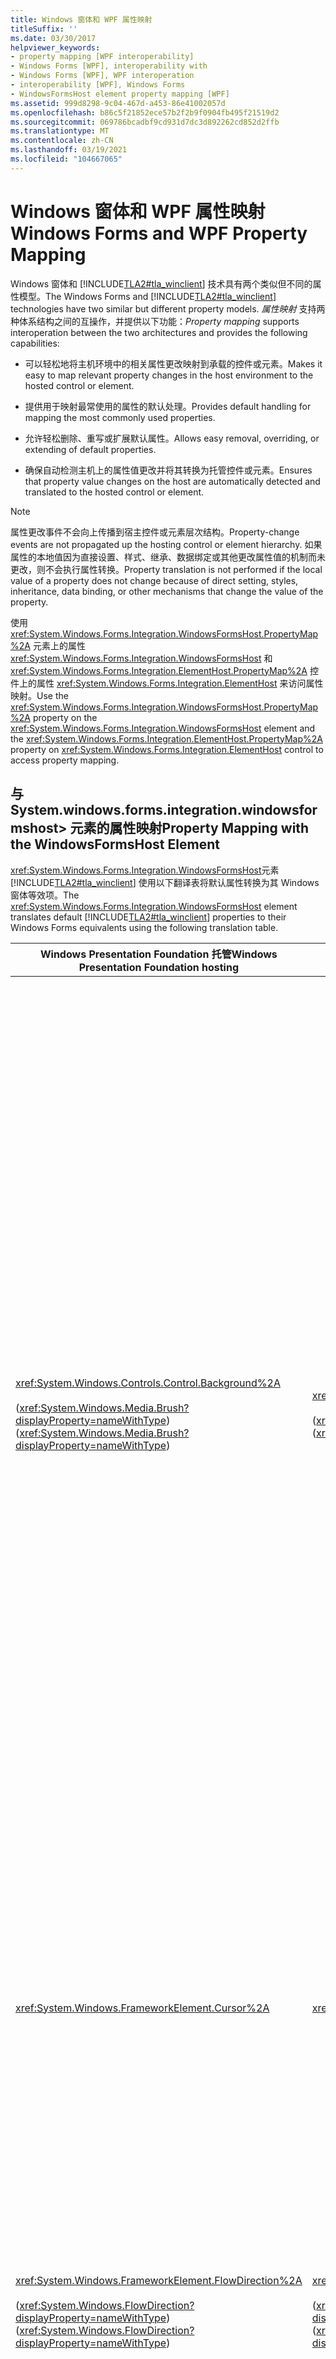 ```yaml
---
title: Windows 窗体和 WPF 属性映射
titleSuffix: ''
ms.date: 03/30/2017
helpviewer_keywords:
- property mapping [WPF interoperability]
- Windows Forms [WPF], interoperability with
- Windows Forms [WPF], WPF interoperation
- interoperability [WPF], Windows Forms
- WindowsFormsHost element property mapping [WPF]
ms.assetid: 999d8298-9c04-467d-a453-86e41002057d
ms.openlocfilehash: b86c5f21852ece57b2f2b9f0904fb495f21519d2
ms.sourcegitcommit: 069786bcadbf9cd931d7dc3d892262cd852d2ffb
ms.translationtype: MT
ms.contentlocale: zh-CN
ms.lasthandoff: 03/19/2021
ms.locfileid: "104667065"
---
```

# <a name="windows-forms-and-wpf-property-mapping"></a><span data-ttu-id="407ab-102">Windows 窗体和 WPF 属性映射</span><span class="sxs-lookup"><span data-stu-id="407ab-102">Windows Forms and WPF Property Mapping</span></span>
<span data-ttu-id="407ab-103">Windows 窗体和 [!INCLUDE[TLA2#tla_winclient](../../../includes/tla2sharptla-winclient-md.md)] 技术具有两个类似但不同的属性模型。</span><span class="sxs-lookup"><span data-stu-id="407ab-103">The Windows Forms and [!INCLUDE[TLA2#tla_winclient](../../../includes/tla2sharptla-winclient-md.md)] technologies have two similar but different property models.</span></span> <span data-ttu-id="407ab-104">*属性映射* 支持两种体系结构之间的互操作，并提供以下功能：</span><span class="sxs-lookup"><span data-stu-id="407ab-104">*Property mapping* supports interoperation between the two architectures and provides the following capabilities:</span></span>  
  
- <span data-ttu-id="407ab-105">可以轻松地将主机环境中的相关属性更改映射到承载的控件或元素。</span><span class="sxs-lookup"><span data-stu-id="407ab-105">Makes it easy to map relevant property changes in the host environment to the hosted control or element.</span></span>  
  
- <span data-ttu-id="407ab-106">提供用于映射最常使用的属性的默认处理。</span><span class="sxs-lookup"><span data-stu-id="407ab-106">Provides default handling for mapping the most commonly used properties.</span></span>  
  
- <span data-ttu-id="407ab-107">允许轻松删除、重写或扩展默认属性。</span><span class="sxs-lookup"><span data-stu-id="407ab-107">Allows easy removal, overriding, or extending of default properties.</span></span>  
  
- <span data-ttu-id="407ab-108">确保自动检测主机上的属性值更改并将其转换为托管控件或元素。</span><span class="sxs-lookup"><span data-stu-id="407ab-108">Ensures that property value changes on the host are automatically detected and translated to the hosted control or element.</span></span>  
  
> [!NOTE]
> <span data-ttu-id="407ab-109">属性更改事件不会向上传播到宿主控件或元素层次结构。</span><span class="sxs-lookup"><span data-stu-id="407ab-109">Property-change events are not propagated up the hosting control or element hierarchy.</span></span> <span data-ttu-id="407ab-110">如果属性的本地值因为直接设置、样式、继承、数据绑定或其他更改属性值的机制而未更改，则不会执行属性转换。</span><span class="sxs-lookup"><span data-stu-id="407ab-110">Property translation is not performed if the local value of a property does not change because of direct setting, styles, inheritance, data binding, or other mechanisms that change the value of the property.</span></span>  
  
 <span data-ttu-id="407ab-111">使用 <xref:System.Windows.Forms.Integration.WindowsFormsHost.PropertyMap%2A> 元素上的属性 <xref:System.Windows.Forms.Integration.WindowsFormsHost> 和 <xref:System.Windows.Forms.Integration.ElementHost.PropertyMap%2A> 控件上的属性 <xref:System.Windows.Forms.Integration.ElementHost> 来访问属性映射。</span><span class="sxs-lookup"><span data-stu-id="407ab-111">Use the <xref:System.Windows.Forms.Integration.WindowsFormsHost.PropertyMap%2A> property on the <xref:System.Windows.Forms.Integration.WindowsFormsHost> element and the <xref:System.Windows.Forms.Integration.ElementHost.PropertyMap%2A> property on <xref:System.Windows.Forms.Integration.ElementHost> control to access property mapping.</span></span>  
  
## <a name="property-mapping-with-the-windowsformshost-element"></a><span data-ttu-id="407ab-112">与 System.windows.forms.integration.windowsformshost> 元素的属性映射</span><span class="sxs-lookup"><span data-stu-id="407ab-112">Property Mapping with the WindowsFormsHost Element</span></span>  
 <span data-ttu-id="407ab-113"><xref:System.Windows.Forms.Integration.WindowsFormsHost>元素 [!INCLUDE[TLA2#tla_winclient](../../../includes/tla2sharptla-winclient-md.md)] 使用以下翻译表将默认属性转换为其 Windows 窗体等效项。</span><span class="sxs-lookup"><span data-stu-id="407ab-113">The <xref:System.Windows.Forms.Integration.WindowsFormsHost> element translates default [!INCLUDE[TLA2#tla_winclient](../../../includes/tla2sharptla-winclient-md.md)] properties to their Windows Forms equivalents using the following translation table.</span></span>  
  
|<span data-ttu-id="407ab-114">Windows Presentation Foundation 托管</span><span class="sxs-lookup"><span data-stu-id="407ab-114">Windows Presentation Foundation hosting</span></span>|<span data-ttu-id="407ab-115">Windows 窗体</span><span class="sxs-lookup"><span data-stu-id="407ab-115">Windows Forms</span></span>|<span data-ttu-id="407ab-116">互操作行为</span><span class="sxs-lookup"><span data-stu-id="407ab-116">Interoperation behavior</span></span>|  
|---------------------------------------------|-------------------|-----------------------------|  
|<xref:System.Windows.Controls.Control.Background%2A><br /><br /> <span data-ttu-id="407ab-117">(<xref:System.Windows.Media.Brush?displayProperty=nameWithType>)</span><span class="sxs-lookup"><span data-stu-id="407ab-117">(<xref:System.Windows.Media.Brush?displayProperty=nameWithType>)</span></span>|<xref:System.Windows.Forms.Control.BackColor%2A><br /><br /> <span data-ttu-id="407ab-118">(<xref:System.Drawing.Color?displayProperty=nameWithType>)</span><span class="sxs-lookup"><span data-stu-id="407ab-118">(<xref:System.Drawing.Color?displayProperty=nameWithType>)</span></span>|<span data-ttu-id="407ab-119"><xref:System.Windows.Forms.Integration.WindowsFormsHost>元素设置寄宿的 <xref:System.Windows.Forms.Control.BackColor%2A> 控件的属性和 <xref:System.Windows.Forms.Control.BackgroundImage%2A> 承载的控件的属性。</span><span class="sxs-lookup"><span data-stu-id="407ab-119">The <xref:System.Windows.Forms.Integration.WindowsFormsHost> element sets the <xref:System.Windows.Forms.Control.BackColor%2A> property of the hosted control and the <xref:System.Windows.Forms.Control.BackgroundImage%2A> property of the hosted control.</span></span> <span data-ttu-id="407ab-120">使用以下规则执行映射：</span><span class="sxs-lookup"><span data-stu-id="407ab-120">Mapping is performed by using the following rules:</span></span><br /><br /> <span data-ttu-id="407ab-121">-如果 <xref:System.Windows.Controls.Control.Background%2A> 为纯色，则将转换该颜色，并使用它来设置 <xref:System.Windows.Forms.Control.BackColor%2A> 所承载控件的属性。</span><span class="sxs-lookup"><span data-stu-id="407ab-121">-   If <xref:System.Windows.Controls.Control.Background%2A> is a solid color, it is converted and used to set the <xref:System.Windows.Forms.Control.BackColor%2A> property of the hosted control.</span></span> <span data-ttu-id="407ab-122"><xref:System.Windows.Forms.Control.BackColor%2A>未在承载的控件上设置属性，因为承载的控件可以继承属性的值 <xref:System.Windows.Forms.Control.BackColor%2A> 。</span><span class="sxs-lookup"><span data-stu-id="407ab-122">The <xref:System.Windows.Forms.Control.BackColor%2A> property is not set on the hosted control, because the hosted control can inherit the value of the <xref:System.Windows.Forms.Control.BackColor%2A> property.</span></span> <span data-ttu-id="407ab-123">**注意：**  承载的控件不支持透明度。</span><span class="sxs-lookup"><span data-stu-id="407ab-123">**Note:**  The hosted control does not support transparency.</span></span> <span data-ttu-id="407ab-124">分配给的任何颜色 <xref:System.Windows.Forms.Control.BackColor%2A> 都必须是完全不透明的，alpha 值为0xff。</span><span class="sxs-lookup"><span data-stu-id="407ab-124">Any color assigned to <xref:System.Windows.Forms.Control.BackColor%2A> must be fully opaque, with an alpha value of 0xFF.</span></span> <br /><br /> <span data-ttu-id="407ab-125">-如果不 <xref:System.Windows.Controls.Control.Background%2A> 是纯色，则 <xref:System.Windows.Forms.Integration.WindowsFormsHost> 控件从属性创建位图 <xref:System.Windows.Controls.Control.Background%2A> 。</span><span class="sxs-lookup"><span data-stu-id="407ab-125">-   If <xref:System.Windows.Controls.Control.Background%2A> is not a solid color, the <xref:System.Windows.Forms.Integration.WindowsFormsHost> control creates a bitmap from the <xref:System.Windows.Controls.Control.Background%2A> property.</span></span> <span data-ttu-id="407ab-126"><xref:System.Windows.Forms.Integration.WindowsFormsHost>控件将此位图分配给 <xref:System.Windows.Forms.Control.BackgroundImage%2A> 寄宿控件的属性。</span><span class="sxs-lookup"><span data-stu-id="407ab-126">The <xref:System.Windows.Forms.Integration.WindowsFormsHost> control assigns this bitmap to the <xref:System.Windows.Forms.Control.BackgroundImage%2A> property of the hosted control.</span></span> <span data-ttu-id="407ab-127">这会提供类似于透明度的效果。</span><span class="sxs-lookup"><span data-stu-id="407ab-127">This provides an effect which is similar to transparency.</span></span> <span data-ttu-id="407ab-128">**注意：**  您可以重写此行为，也可以删除 <xref:System.Windows.Controls.Control.Background%2A> 属性映射。</span><span class="sxs-lookup"><span data-stu-id="407ab-128">**Note:**  You can override this behavior or you can remove the <xref:System.Windows.Controls.Control.Background%2A> property mapping.</span></span>|  
|<xref:System.Windows.FrameworkElement.Cursor%2A>|<xref:System.Windows.Forms.Control.Cursor%2A>|<span data-ttu-id="407ab-129">如果尚未重新分配默认映射， <xref:System.Windows.Forms.Integration.WindowsFormsHost> 控制将遍历其上级层次结构，直到找到其 <xref:System.Windows.FrameworkElement.Cursor%2A> 属性集的祖先。</span><span class="sxs-lookup"><span data-stu-id="407ab-129">If the default mapping has not been reassigned, <xref:System.Windows.Forms.Integration.WindowsFormsHost> control traverses its ancestor hierarchy until it finds an ancestor with its <xref:System.Windows.FrameworkElement.Cursor%2A> property set.</span></span> <span data-ttu-id="407ab-130">此值将转换为最接近的相应 Windows 窗体游标。</span><span class="sxs-lookup"><span data-stu-id="407ab-130">This value is translated to the closest corresponding Windows Forms cursor.</span></span><br /><br /> <span data-ttu-id="407ab-131">如果尚未 <xref:System.Windows.FrameworkElement.ForceCursor%2A> 重新分配属性的默认映射，遍历将在设置为的第一个上级处停止 <xref:System.Windows.FrameworkElement.ForceCursor%2A> `true` 。</span><span class="sxs-lookup"><span data-stu-id="407ab-131">If the default mapping for the <xref:System.Windows.FrameworkElement.ForceCursor%2A> property has not been reassigned, the traversal stops on the first ancestor with <xref:System.Windows.FrameworkElement.ForceCursor%2A> set to `true`.</span></span>|  
|<xref:System.Windows.FrameworkElement.FlowDirection%2A><br /><br /> <span data-ttu-id="407ab-132">(<xref:System.Windows.FlowDirection?displayProperty=nameWithType>)</span><span class="sxs-lookup"><span data-stu-id="407ab-132">(<xref:System.Windows.FlowDirection?displayProperty=nameWithType>)</span></span>|<xref:System.Windows.Forms.Control.RightToLeft%2A><br /><br /> <span data-ttu-id="407ab-133">(<xref:System.Windows.Forms.RightToLeft?displayProperty=nameWithType>)</span><span class="sxs-lookup"><span data-stu-id="407ab-133">(<xref:System.Windows.Forms.RightToLeft?displayProperty=nameWithType>)</span></span>|<span data-ttu-id="407ab-134"><xref:System.Windows.FlowDirection.LeftToRight> 映射到 <xref:System.Windows.Forms.RightToLeft.No>。</span><span class="sxs-lookup"><span data-stu-id="407ab-134"><xref:System.Windows.FlowDirection.LeftToRight> maps to <xref:System.Windows.Forms.RightToLeft.No>.</span></span><br /><br /> <span data-ttu-id="407ab-135"><xref:System.Windows.FlowDirection.RightToLeft> 映射到 <xref:System.Windows.Forms.RightToLeft.Yes>。</span><span class="sxs-lookup"><span data-stu-id="407ab-135"><xref:System.Windows.FlowDirection.RightToLeft> maps to <xref:System.Windows.Forms.RightToLeft.Yes>.</span></span><br /><br /> <span data-ttu-id="407ab-136"><xref:System.Windows.Forms.RightToLeft.Inherit> 未映射。</span><span class="sxs-lookup"><span data-stu-id="407ab-136"><xref:System.Windows.Forms.RightToLeft.Inherit> is not mapped.</span></span><br /><br /> <span data-ttu-id="407ab-137"><xref:System.Windows.FlowDirection.RightToLeft?displayProperty=nameWithType> 映射到 <xref:System.Windows.Forms.RightToLeft.Yes?displayProperty=nameWithType>。</span><span class="sxs-lookup"><span data-stu-id="407ab-137"><xref:System.Windows.FlowDirection.RightToLeft?displayProperty=nameWithType> maps to <xref:System.Windows.Forms.RightToLeft.Yes?displayProperty=nameWithType>.</span></span>|  
|<xref:System.Windows.Controls.Control.FontStyle%2A>|<span data-ttu-id="407ab-138"><xref:System.Drawing.Font.Style%2A> 在承载的控件的 <xref:System.Drawing.Font?displayProperty=nameWithType></span><span class="sxs-lookup"><span data-stu-id="407ab-138"><xref:System.Drawing.Font.Style%2A> on the hosted control's <xref:System.Drawing.Font?displayProperty=nameWithType></span></span>|<span data-ttu-id="407ab-139">[!INCLUDE[TLA2#tla_winclient](../../../includes/tla2sharptla-winclient-md.md)]属性集转换为相应的 <xref:System.Drawing.Font> 。</span><span class="sxs-lookup"><span data-stu-id="407ab-139">The set of [!INCLUDE[TLA2#tla_winclient](../../../includes/tla2sharptla-winclient-md.md)] properties is translated into a corresponding <xref:System.Drawing.Font>.</span></span> <span data-ttu-id="407ab-140">当其中一个属性发生更改时，将创建一个新的 <xref:System.Drawing.Font> 。</span><span class="sxs-lookup"><span data-stu-id="407ab-140">When one of these properties changes, a new <xref:System.Drawing.Font> is created.</span></span> <span data-ttu-id="407ab-141">对于 <xref:System.Windows.FontStyles.Normal%2A> ： <xref:System.Drawing.FontStyle.Italic> 已禁用。</span><span class="sxs-lookup"><span data-stu-id="407ab-141">For <xref:System.Windows.FontStyles.Normal%2A>: <xref:System.Drawing.FontStyle.Italic> is disabled.</span></span> <span data-ttu-id="407ab-142">对于 <xref:System.Windows.FontStyles.Italic%2A> 或 <xref:System.Windows.FontStyles.Oblique%2A> ： <xref:System.Drawing.FontStyle.Italic> 已启用。</span><span class="sxs-lookup"><span data-stu-id="407ab-142">For <xref:System.Windows.FontStyles.Italic%2A> or <xref:System.Windows.FontStyles.Oblique%2A>: <xref:System.Drawing.FontStyle.Italic> is enabled.</span></span>|  
|<xref:System.Windows.Controls.Control.FontWeight%2A>|<span data-ttu-id="407ab-143"><xref:System.Drawing.Font.Style%2A> 在承载的控件的 <xref:System.Drawing.Font?displayProperty=nameWithType></span><span class="sxs-lookup"><span data-stu-id="407ab-143"><xref:System.Drawing.Font.Style%2A> on the hosted control's <xref:System.Drawing.Font?displayProperty=nameWithType></span></span>|<span data-ttu-id="407ab-144">[!INCLUDE[TLA2#tla_winclient](../../../includes/tla2sharptla-winclient-md.md)]属性集转换为相应的 <xref:System.Drawing.Font> 。</span><span class="sxs-lookup"><span data-stu-id="407ab-144">The set of [!INCLUDE[TLA2#tla_winclient](../../../includes/tla2sharptla-winclient-md.md)] properties is translated into a corresponding <xref:System.Drawing.Font>.</span></span> <span data-ttu-id="407ab-145">当其中一个属性发生更改时，将创建一个新的 <xref:System.Drawing.Font> 。</span><span class="sxs-lookup"><span data-stu-id="407ab-145">When one of these properties changes, a new <xref:System.Drawing.Font> is created.</span></span> <span data-ttu-id="407ab-146">对于 <xref:System.Windows.FontWeights.Black%2A> 、、、 <xref:System.Windows.FontWeights.Bold%2A> <xref:System.Windows.FontWeights.DemiBold%2A> <xref:System.Windows.FontWeights.ExtraBold%2A> 、 <xref:System.Windows.FontWeights.Heavy%2A> 、 <xref:System.Windows.FontWeights.Medium%2A> 、 <xref:System.Windows.FontWeights.SemiBold%2A> 或 <xref:System.Windows.FontWeights.UltraBold%2A> ：已 <xref:System.Drawing.FontStyle.Bold> 启用。</span><span class="sxs-lookup"><span data-stu-id="407ab-146">For <xref:System.Windows.FontWeights.Black%2A>, <xref:System.Windows.FontWeights.Bold%2A>, <xref:System.Windows.FontWeights.DemiBold%2A>, <xref:System.Windows.FontWeights.ExtraBold%2A>, <xref:System.Windows.FontWeights.Heavy%2A>, <xref:System.Windows.FontWeights.Medium%2A>, <xref:System.Windows.FontWeights.SemiBold%2A>, or <xref:System.Windows.FontWeights.UltraBold%2A>: <xref:System.Drawing.FontStyle.Bold> is enabled.</span></span> <span data-ttu-id="407ab-147">对于 <xref:System.Windows.FontWeights.ExtraLight%2A> 、 <xref:System.Windows.FontWeights.Light%2A> 、 <xref:System.Windows.FontWeights.Normal%2A> 、 <xref:System.Windows.FontWeights.Regular%2A> 、 <xref:System.Windows.FontWeights.Thin%2A> 或 <xref:System.Windows.FontWeights.UltraLight%2A> ： <xref:System.Drawing.FontStyle.Bold> 已禁用。</span><span class="sxs-lookup"><span data-stu-id="407ab-147">For <xref:System.Windows.FontWeights.ExtraLight%2A>, <xref:System.Windows.FontWeights.Light%2A>, <xref:System.Windows.FontWeights.Normal%2A>, <xref:System.Windows.FontWeights.Regular%2A>, <xref:System.Windows.FontWeights.Thin%2A>, or <xref:System.Windows.FontWeights.UltraLight%2A>: <xref:System.Drawing.FontStyle.Bold> is disabled.</span></span>|  
|<xref:System.Windows.Controls.Control.FontFamily%2A><br /><br /> <xref:System.Windows.Controls.Control.FontSize%2A><br /><br /> <xref:System.Windows.Controls.Control.FontStretch%2A><br /><br /> <xref:System.Windows.Controls.Control.FontStyle%2A><br /><br /> <xref:System.Windows.Controls.Control.FontWeight%2A>|<xref:System.Windows.Forms.Control.Font%2A><br /><br /> <span data-ttu-id="407ab-148">(<xref:System.Drawing.Font?displayProperty=nameWithType>)</span><span class="sxs-lookup"><span data-stu-id="407ab-148">(<xref:System.Drawing.Font?displayProperty=nameWithType>)</span></span>|<span data-ttu-id="407ab-149">[!INCLUDE[TLA2#tla_winclient](../../../includes/tla2sharptla-winclient-md.md)]属性集转换为相应的 <xref:System.Drawing.Font> 。</span><span class="sxs-lookup"><span data-stu-id="407ab-149">The set of [!INCLUDE[TLA2#tla_winclient](../../../includes/tla2sharptla-winclient-md.md)] properties is translated into a corresponding <xref:System.Drawing.Font>.</span></span> <span data-ttu-id="407ab-150">当其中一个属性发生更改时，将创建一个新的 <xref:System.Drawing.Font> 。</span><span class="sxs-lookup"><span data-stu-id="407ab-150">When one of these properties changes, a new <xref:System.Drawing.Font> is created.</span></span> <span data-ttu-id="407ab-151">承载 Windows 窗体控件根据字号调整大小。</span><span class="sxs-lookup"><span data-stu-id="407ab-151">The hosted Windows Forms control resizes based on the font size.</span></span><br /><br /> <span data-ttu-id="407ab-152">中的字体大小 [!INCLUDE[TLA2#tla_winclient](../../../includes/tla2sharptla-winclient-md.md)] 表示为一英寸的九十-6，在 Windows 窗体为一英寸的七十秒。</span><span class="sxs-lookup"><span data-stu-id="407ab-152">Font size in [!INCLUDE[TLA2#tla_winclient](../../../includes/tla2sharptla-winclient-md.md)] is expressed as one ninety-sixth of an inch, and in Windows Forms as one seventy-second of an inch.</span></span> <span data-ttu-id="407ab-153">对应的转换为：</span><span class="sxs-lookup"><span data-stu-id="407ab-153">The corresponding conversion is:</span></span><br /><br /> <span data-ttu-id="407ab-154">Windows 窗体字号 = [!INCLUDE[TLA2#tla_winclient](../../../includes/tla2sharptla-winclient-md.md)] 字号 \* 72.0/96.0。</span><span class="sxs-lookup"><span data-stu-id="407ab-154">Windows Forms font size = [!INCLUDE[TLA2#tla_winclient](../../../includes/tla2sharptla-winclient-md.md)] font size \* 72.0 / 96.0.</span></span>|  
|<xref:System.Windows.Controls.Control.Foreground%2A><br /><br /> <span data-ttu-id="407ab-155">(<xref:System.Windows.Media.Brush?displayProperty=nameWithType>)</span><span class="sxs-lookup"><span data-stu-id="407ab-155">(<xref:System.Windows.Media.Brush?displayProperty=nameWithType>)</span></span>|<xref:System.Windows.Forms.Control.ForeColor%2A><br /><br /> <span data-ttu-id="407ab-156">(<xref:System.Drawing.Color?displayProperty=nameWithType>)</span><span class="sxs-lookup"><span data-stu-id="407ab-156">(<xref:System.Drawing.Color?displayProperty=nameWithType>)</span></span>|<span data-ttu-id="407ab-157"><xref:System.Windows.Controls.Control.Foreground%2A>使用以下规则执行属性映射：</span><span class="sxs-lookup"><span data-stu-id="407ab-157">The <xref:System.Windows.Controls.Control.Foreground%2A> property mapping is performed by using the following rules:</span></span><br /><br /> <span data-ttu-id="407ab-158">-如果 <xref:System.Windows.Controls.Control.Foreground%2A> 为 <xref:System.Windows.Media.SolidColorBrush> ，则使用 <xref:System.Windows.Media.SolidColorBrush.Color%2A> <xref:System.Windows.Forms.Control.ForeColor%2A> 。</span><span class="sxs-lookup"><span data-stu-id="407ab-158">-   If <xref:System.Windows.Controls.Control.Foreground%2A> is a <xref:System.Windows.Media.SolidColorBrush>, use <xref:System.Windows.Media.SolidColorBrush.Color%2A> for <xref:System.Windows.Forms.Control.ForeColor%2A>.</span></span><br /><span data-ttu-id="407ab-159">-如果 <xref:System.Windows.Controls.Control.Foreground%2A> 为 <xref:System.Windows.Media.GradientBrush> ，则将的颜色用于的 <xref:System.Windows.Media.GradientStop> 最小偏移值 <xref:System.Windows.Forms.Control.ForeColor%2A> 。</span><span class="sxs-lookup"><span data-stu-id="407ab-159">-   If <xref:System.Windows.Controls.Control.Foreground%2A> is a <xref:System.Windows.Media.GradientBrush>, use the color of the <xref:System.Windows.Media.GradientStop> with the lowest offset value for <xref:System.Windows.Forms.Control.ForeColor%2A>.</span></span><br /><span data-ttu-id="407ab-160">-对于任何其他 <xref:System.Windows.Media.Brush> 类型，保持 <xref:System.Windows.Forms.Control.ForeColor%2A> 不变。</span><span class="sxs-lookup"><span data-stu-id="407ab-160">-   For any other <xref:System.Windows.Media.Brush> type, leave <xref:System.Windows.Forms.Control.ForeColor%2A> unchanged.</span></span> <span data-ttu-id="407ab-161">这意味着使用默认值。</span><span class="sxs-lookup"><span data-stu-id="407ab-161">This means the default is used.</span></span>|  
|<xref:System.Windows.UIElement.IsEnabled%2A>|<xref:System.Windows.Forms.Control.Enabled%2A>|<span data-ttu-id="407ab-162"><xref:System.Windows.UIElement.IsEnabled%2A>设置后，元素会在 <xref:System.Windows.Forms.Integration.WindowsFormsHost> <xref:System.Windows.Forms.Control.Enabled%2A> 承载的控件上设置属性。</span><span class="sxs-lookup"><span data-stu-id="407ab-162">When <xref:System.Windows.UIElement.IsEnabled%2A> is set, <xref:System.Windows.Forms.Integration.WindowsFormsHost> element sets the <xref:System.Windows.Forms.Control.Enabled%2A> property on the hosted control.</span></span>|  
|<xref:System.Windows.Controls.Control.Padding%2A>|<xref:System.Windows.Forms.Control.Padding%2A>|<span data-ttu-id="407ab-163">承载 Windows 窗体控件上的属性的所有四个值 <xref:System.Windows.Forms.Control.Padding%2A> 都设置为相同的 <xref:System.Windows.Thickness> 值。</span><span class="sxs-lookup"><span data-stu-id="407ab-163">All four values of the <xref:System.Windows.Forms.Control.Padding%2A> property on the hosted Windows Forms control are set to the same <xref:System.Windows.Thickness> value.</span></span><br /><br /> <span data-ttu-id="407ab-164">-大于的值 <xref:System.Int32.MaxValue> 设置为 <xref:System.Int32.MaxValue> 。</span><span class="sxs-lookup"><span data-stu-id="407ab-164">-   Values greater than <xref:System.Int32.MaxValue> are set to <xref:System.Int32.MaxValue>.</span></span><br /><span data-ttu-id="407ab-165">-小于的值 <xref:System.Int32.MinValue> 设置为 <xref:System.Int32.MinValue> 。</span><span class="sxs-lookup"><span data-stu-id="407ab-165">-   Values less than <xref:System.Int32.MinValue> are set to <xref:System.Int32.MinValue>.</span></span>|  
|<xref:System.Windows.UIElement.Visibility%2A>|<xref:System.Windows.Forms.Control.Visible%2A>|<span data-ttu-id="407ab-166">-   <xref:System.Windows.Visibility.Visible>映射到 <xref:System.Windows.Forms.Control.Visible%2A>  =  `true` 。</span><span class="sxs-lookup"><span data-stu-id="407ab-166">-   <xref:System.Windows.Visibility.Visible> maps to <xref:System.Windows.Forms.Control.Visible%2A> = `true`.</span></span> <span data-ttu-id="407ab-167">承载 Windows 窗体控件可见。</span><span class="sxs-lookup"><span data-stu-id="407ab-167">The hosted Windows Forms control is visible.</span></span> <span data-ttu-id="407ab-168"><xref:System.Windows.Forms.Control.Visible%2A>不建议将托管控件上的属性显式设置为 `false` 。</span><span class="sxs-lookup"><span data-stu-id="407ab-168">Explicitly setting the <xref:System.Windows.Forms.Control.Visible%2A> property on the hosted control to `false` is not recommended.</span></span><br /><span data-ttu-id="407ab-169">-   <xref:System.Windows.Visibility.Collapsed>映射到 <xref:System.Windows.Forms.Control.Visible%2A>  =  `true` 或 `false` 。</span><span class="sxs-lookup"><span data-stu-id="407ab-169">-   <xref:System.Windows.Visibility.Collapsed> maps to <xref:System.Windows.Forms.Control.Visible%2A> = `true` or `false`.</span></span> <span data-ttu-id="407ab-170">不绘制宿主 Windows 窗体控件，其区域处于折叠状态。</span><span class="sxs-lookup"><span data-stu-id="407ab-170">The hosted Windows Forms control is not drawn, and its area is collapsed.</span></span><br /><span data-ttu-id="407ab-171">-   <xref:System.Windows.Visibility.Hidden> ：寄宿 Windows 窗体控件占据布局空间，但不可见。</span><span class="sxs-lookup"><span data-stu-id="407ab-171">-   <xref:System.Windows.Visibility.Hidden> : The hosted Windows Forms control occupies space in the layout, but is not visible.</span></span> <span data-ttu-id="407ab-172">在这种情况下， <xref:System.Windows.Forms.Control.Visible%2A> 属性设置为 `true` 。</span><span class="sxs-lookup"><span data-stu-id="407ab-172">In this case, the <xref:System.Windows.Forms.Control.Visible%2A> property is set to `true`.</span></span> <span data-ttu-id="407ab-173"><xref:System.Windows.Forms.Control.Visible%2A>不建议将托管控件上的属性显式设置为 `false` 。</span><span class="sxs-lookup"><span data-stu-id="407ab-173">Explicitly setting the <xref:System.Windows.Forms.Control.Visible%2A> property on the hosted control to `false` is not recommended.</span></span>|  
  
 <span data-ttu-id="407ab-174">元素完全支持容器元素上的附加属性 <xref:System.Windows.Forms.Integration.WindowsFormsHost> 。</span><span class="sxs-lookup"><span data-stu-id="407ab-174">Attached properties on container elements are fully supported by the <xref:System.Windows.Forms.Integration.WindowsFormsHost> element.</span></span>  
  
 <span data-ttu-id="407ab-175">有关详细信息，请参阅 [演练：使用 System.windows.forms.integration.windowsformshost> 元素映射属性](walkthrough-mapping-properties-using-the-windowsformshost-element.md)。</span><span class="sxs-lookup"><span data-stu-id="407ab-175">For more information, see [Walkthrough: Mapping Properties Using the WindowsFormsHost Element](walkthrough-mapping-properties-using-the-windowsformshost-element.md).</span></span>  
  
## <a name="updates-to-parent-properties"></a><span data-ttu-id="407ab-176">父属性的更新</span><span class="sxs-lookup"><span data-stu-id="407ab-176">Updates to Parent Properties</span></span>  
 <span data-ttu-id="407ab-177">对大多数父属性的更改会导致对承载的子控件的通知。</span><span class="sxs-lookup"><span data-stu-id="407ab-177">Changes to most parent properties cause notifications to the hosted child control.</span></span> <span data-ttu-id="407ab-178">以下列表描述了在其值更改时不会导致通知的属性。</span><span class="sxs-lookup"><span data-stu-id="407ab-178">The following list describes properties which do not cause notifications when their values change.</span></span>  
  
- <xref:System.Windows.Controls.Control.Background%2A>  
  
- <xref:System.Windows.FrameworkElement.Cursor%2A>  
  
- <xref:System.Windows.FrameworkElement.ForceCursor%2A>  
  
- <xref:System.Windows.UIElement.Visibility%2A>  
  
 <span data-ttu-id="407ab-179">例如，如果更改了元素的属性的值 <xref:System.Windows.Controls.Control.Background%2A> <xref:System.Windows.Forms.Integration.WindowsFormsHost> ，则承载的控件的 <xref:System.Windows.Forms.Control.BackColor%2A> 属性将不会更改。</span><span class="sxs-lookup"><span data-stu-id="407ab-179">For example, if you change the value of the <xref:System.Windows.Controls.Control.Background%2A> property of the <xref:System.Windows.Forms.Integration.WindowsFormsHost> element, the <xref:System.Windows.Forms.Control.BackColor%2A> property of the hosted control does not change.</span></span>  
  
## <a name="property-mapping-with-the-elementhost-control"></a><span data-ttu-id="407ab-180">与 ElementHost 控件的属性映射</span><span class="sxs-lookup"><span data-stu-id="407ab-180">Property Mapping with the ElementHost Control</span></span>  
 <span data-ttu-id="407ab-181">以下属性提供内置的更改通知。</span><span class="sxs-lookup"><span data-stu-id="407ab-181">The following properties provide built-in change notification.</span></span> <span data-ttu-id="407ab-182"><xref:System.Windows.FrameworkElement.OnPropertyChanged%2A>当映射这些属性时，请不要调用方法：</span><span class="sxs-lookup"><span data-stu-id="407ab-182">Do not call the <xref:System.Windows.FrameworkElement.OnPropertyChanged%2A> method when you are mapping these properties:</span></span>  
  
- <span data-ttu-id="407ab-183">AutoSize</span><span class="sxs-lookup"><span data-stu-id="407ab-183">AutoSize</span></span>  
  
- <span data-ttu-id="407ab-184">BackColor</span><span class="sxs-lookup"><span data-stu-id="407ab-184">BackColor</span></span>  
  
- <span data-ttu-id="407ab-185">BackgroundImage</span><span class="sxs-lookup"><span data-stu-id="407ab-185">BackgroundImage</span></span>  
  
- <span data-ttu-id="407ab-186">BackgroundImageLayout</span><span class="sxs-lookup"><span data-stu-id="407ab-186">BackgroundImageLayout</span></span>  
  
- <span data-ttu-id="407ab-187">BindingContext</span><span class="sxs-lookup"><span data-stu-id="407ab-187">BindingContext</span></span>  
  
- <span data-ttu-id="407ab-188">CausesValidation</span><span class="sxs-lookup"><span data-stu-id="407ab-188">CausesValidation</span></span>  
  
- <span data-ttu-id="407ab-189">ContextMenu</span><span class="sxs-lookup"><span data-stu-id="407ab-189">ContextMenu</span></span>  
  
- <span data-ttu-id="407ab-190">ContextMenuStrip</span><span class="sxs-lookup"><span data-stu-id="407ab-190">ContextMenuStrip</span></span>  
  
- <span data-ttu-id="407ab-191">游标</span><span class="sxs-lookup"><span data-stu-id="407ab-191">Cursor</span></span>  
  
- <span data-ttu-id="407ab-192">靠接</span><span class="sxs-lookup"><span data-stu-id="407ab-192">Dock</span></span>  
  
- <span data-ttu-id="407ab-193">已启用</span><span class="sxs-lookup"><span data-stu-id="407ab-193">Enabled</span></span>  
  
- <span data-ttu-id="407ab-194">字体</span><span class="sxs-lookup"><span data-stu-id="407ab-194">Font</span></span>  
  
- <span data-ttu-id="407ab-195">ForeColor</span><span class="sxs-lookup"><span data-stu-id="407ab-195">ForeColor</span></span>  
  
- <span data-ttu-id="407ab-196">位置</span><span class="sxs-lookup"><span data-stu-id="407ab-196">Location</span></span>  
  
- <span data-ttu-id="407ab-197">Margin</span><span class="sxs-lookup"><span data-stu-id="407ab-197">Margin</span></span>  
  
- <span data-ttu-id="407ab-198">填充</span><span class="sxs-lookup"><span data-stu-id="407ab-198">Padding</span></span>  
  
- <span data-ttu-id="407ab-199">Parent</span><span class="sxs-lookup"><span data-stu-id="407ab-199">Parent</span></span>  
  
- <span data-ttu-id="407ab-200">区域</span><span class="sxs-lookup"><span data-stu-id="407ab-200">Region</span></span>  
  
- <span data-ttu-id="407ab-201">RightToLeft</span><span class="sxs-lookup"><span data-stu-id="407ab-201">RightToLeft</span></span>  
  
- <span data-ttu-id="407ab-202">大小</span><span class="sxs-lookup"><span data-stu-id="407ab-202">Size</span></span>  
  
- <span data-ttu-id="407ab-203">TabIndex</span><span class="sxs-lookup"><span data-stu-id="407ab-203">TabIndex</span></span>  
  
- <span data-ttu-id="407ab-204">TabStop</span><span class="sxs-lookup"><span data-stu-id="407ab-204">TabStop</span></span>  
  
- <span data-ttu-id="407ab-205">文本</span><span class="sxs-lookup"><span data-stu-id="407ab-205">Text</span></span>  
  
- <span data-ttu-id="407ab-206">可见</span><span class="sxs-lookup"><span data-stu-id="407ab-206">Visible</span></span>  
  
 <span data-ttu-id="407ab-207"><xref:System.Windows.Forms.Integration.ElementHost>控件 [!INCLUDE[TLA2#tla_winclient](../../../includes/tla2sharptla-winclient-md.md)] 使用以下翻译表将默认 Windows 窗体属性转换为其等效项。</span><span class="sxs-lookup"><span data-stu-id="407ab-207">The <xref:System.Windows.Forms.Integration.ElementHost> control translates default Windows Forms properties to their [!INCLUDE[TLA2#tla_winclient](../../../includes/tla2sharptla-winclient-md.md)] equivalents by using the following translation table.</span></span>  
  
 <span data-ttu-id="407ab-208">有关详细信息，请参阅 [演练：使用 ElementHost 控件映射属性](walkthrough-mapping-properties-using-the-elementhost-control.md)。</span><span class="sxs-lookup"><span data-stu-id="407ab-208">For more information, see [Walkthrough: Mapping Properties Using the ElementHost Control](walkthrough-mapping-properties-using-the-elementhost-control.md).</span></span>  
  
|<span data-ttu-id="407ab-209">Windows 窗体托管</span><span class="sxs-lookup"><span data-stu-id="407ab-209">Windows Forms hosting</span></span>|<span data-ttu-id="407ab-210">Windows Presentation Foundation</span><span class="sxs-lookup"><span data-stu-id="407ab-210">Windows Presentation Foundation</span></span>|<span data-ttu-id="407ab-211">互操作行为</span><span class="sxs-lookup"><span data-stu-id="407ab-211">Interoperation behavior</span></span>|  
|---------------------------|-------------------------------------|-----------------------------|  
|<xref:System.Windows.Forms.Control.BackColor%2A><br /><br /> <span data-ttu-id="407ab-212">(<xref:System.Drawing.Color?displayProperty=nameWithType>)</span><span class="sxs-lookup"><span data-stu-id="407ab-212">(<xref:System.Drawing.Color?displayProperty=nameWithType>)</span></span>|<xref:System.Windows.Controls.Control.Background%2A><br /><br /> <span data-ttu-id="407ab-213"><xref:System.Windows.Media.Brush?displayProperty=nameWithType>寄宿元素上的 () </span><span class="sxs-lookup"><span data-stu-id="407ab-213">(<xref:System.Windows.Media.Brush?displayProperty=nameWithType>) on the hosted element</span></span>|<span data-ttu-id="407ab-214">设置此属性将强制使用重绘 <xref:System.Windows.Media.ImageBrush> 。</span><span class="sxs-lookup"><span data-stu-id="407ab-214">Setting this property forces a repaint with an <xref:System.Windows.Media.ImageBrush>.</span></span> <span data-ttu-id="407ab-215">如果 <xref:System.Windows.Forms.Integration.ElementHost.BackColorTransparent%2A> 将属性设置为 `false` (默认值) ， <xref:System.Windows.Media.ImageBrush> 则将基于控件的外观 <xref:System.Windows.Forms.Integration.ElementHost> ，包括控件的 <xref:System.Windows.Forms.Control.BackColor%2A> 、 <xref:System.Windows.Forms.Control.BackgroundImage%2A> 、 <xref:System.Windows.Forms.Control.BackgroundImageLayout%2A> 属性和任何附加的 paint 处理程序。</span><span class="sxs-lookup"><span data-stu-id="407ab-215">If the <xref:System.Windows.Forms.Integration.ElementHost.BackColorTransparent%2A> property is set to `false` (the default value), this <xref:System.Windows.Media.ImageBrush> is based on the appearance of the <xref:System.Windows.Forms.Integration.ElementHost> control, including its <xref:System.Windows.Forms.Control.BackColor%2A>, <xref:System.Windows.Forms.Control.BackgroundImage%2A>, <xref:System.Windows.Forms.Control.BackgroundImageLayout%2A> properties, and any attached paint handlers.</span></span><br /><br /> <span data-ttu-id="407ab-216">如果将 <xref:System.Windows.Forms.Integration.ElementHost.BackColorTransparent%2A> 属性设置为 `true` ，则将 <xref:System.Windows.Media.ImageBrush> 基于 <xref:System.Windows.Forms.Integration.ElementHost> 控件的父级的外观，包括父级的 <xref:System.Windows.Forms.Control.BackColor%2A> 、 <xref:System.Windows.Forms.Control.BackgroundImage%2A> 、 <xref:System.Windows.Forms.Control.BackgroundImageLayout%2A> 属性和任何附加的 paint 处理程序。</span><span class="sxs-lookup"><span data-stu-id="407ab-216">If the <xref:System.Windows.Forms.Integration.ElementHost.BackColorTransparent%2A> property is set to `true`, the <xref:System.Windows.Media.ImageBrush> is based on the appearance of the <xref:System.Windows.Forms.Integration.ElementHost> control's parent, including the parent's <xref:System.Windows.Forms.Control.BackColor%2A>, <xref:System.Windows.Forms.Control.BackgroundImage%2A>, <xref:System.Windows.Forms.Control.BackgroundImageLayout%2A> properties, and any attached paint handlers.</span></span>|  
|<xref:System.Windows.Forms.Control.BackgroundImage%2A><br /><br /> <span data-ttu-id="407ab-217">(<xref:System.Drawing.Image?displayProperty=nameWithType>)</span><span class="sxs-lookup"><span data-stu-id="407ab-217">(<xref:System.Drawing.Image?displayProperty=nameWithType>)</span></span>|<xref:System.Windows.Controls.Control.Background%2A><br /><br /> <span data-ttu-id="407ab-218"><xref:System.Windows.Media.Brush?displayProperty=nameWithType>寄宿元素上的 () </span><span class="sxs-lookup"><span data-stu-id="407ab-218">(<xref:System.Windows.Media.Brush?displayProperty=nameWithType>) on the hosted element</span></span>|<span data-ttu-id="407ab-219">设置此属性将导致映射所述的相同行为 <xref:System.Windows.Forms.Control.BackColor%2A> 。</span><span class="sxs-lookup"><span data-stu-id="407ab-219">Setting this property causes the same behavior described for the <xref:System.Windows.Forms.Control.BackColor%2A> mapping.</span></span>|  
|<xref:System.Windows.Forms.Control.BackgroundImageLayout%2A>|<xref:System.Windows.Controls.Control.Background%2A><br /><br /> <span data-ttu-id="407ab-220"><xref:System.Windows.Media.Brush?displayProperty=nameWithType>寄宿元素上的 () </span><span class="sxs-lookup"><span data-stu-id="407ab-220">(<xref:System.Windows.Media.Brush?displayProperty=nameWithType>) on the hosted element</span></span>|<span data-ttu-id="407ab-221">设置此属性将导致映射所述的相同行为 <xref:System.Windows.Forms.Control.BackColor%2A> 。</span><span class="sxs-lookup"><span data-stu-id="407ab-221">Setting this property causes the same behavior described for the <xref:System.Windows.Forms.Control.BackColor%2A> mapping.</span></span>|  
|<xref:System.Windows.Forms.Control.Cursor%2A><br /><br /> <span data-ttu-id="407ab-222">(<xref:System.Windows.Forms.Cursor?displayProperty=nameWithType>)</span><span class="sxs-lookup"><span data-stu-id="407ab-222">(<xref:System.Windows.Forms.Cursor?displayProperty=nameWithType>)</span></span>|<xref:System.Windows.FrameworkElement.Cursor%2A><br /><br /> <span data-ttu-id="407ab-223">(<xref:System.Windows.Input.Cursor?displayProperty=nameWithType>)</span><span class="sxs-lookup"><span data-stu-id="407ab-223">(<xref:System.Windows.Input.Cursor?displayProperty=nameWithType>)</span></span>|<span data-ttu-id="407ab-224">Windows 窗体标准游标将转换为相应的 [!INCLUDE[TLA2#tla_winclient](../../../includes/tla2sharptla-winclient-md.md)] 标准光标。</span><span class="sxs-lookup"><span data-stu-id="407ab-224">The Windows Forms standard cursor is translated to the corresponding [!INCLUDE[TLA2#tla_winclient](../../../includes/tla2sharptla-winclient-md.md)] standard cursor.</span></span> <span data-ttu-id="407ab-225">如果 Windows 窗体不是标准游标，则分配默认值。</span><span class="sxs-lookup"><span data-stu-id="407ab-225">If the Windows Forms is not a standard cursor, the default is assigned.</span></span>|  
|<xref:System.Windows.Forms.Control.Enabled%2A>|<xref:System.Windows.UIElement.IsEnabled%2A>|<span data-ttu-id="407ab-226"><xref:System.Windows.Forms.Control.Enabled%2A>设置后， <xref:System.Windows.Forms.Integration.ElementHost> 控件将 <xref:System.Windows.UIElement.IsEnabled%2A> 在承载的元素上设置属性。</span><span class="sxs-lookup"><span data-stu-id="407ab-226">When <xref:System.Windows.Forms.Control.Enabled%2A> is set, the <xref:System.Windows.Forms.Integration.ElementHost> control sets the <xref:System.Windows.UIElement.IsEnabled%2A> property on the hosted element.</span></span>|  
|<xref:System.Windows.Forms.Control.Font%2A><br /><br /> <span data-ttu-id="407ab-227">(<xref:System.Drawing.Font?displayProperty=nameWithType>)</span><span class="sxs-lookup"><span data-stu-id="407ab-227">(<xref:System.Drawing.Font?displayProperty=nameWithType>)</span></span>|<xref:System.Windows.Controls.Control.FontFamily%2A><br /><br /> <xref:System.Windows.Controls.Control.FontSize%2A><br /><br /> <xref:System.Windows.Controls.Control.FontStretch%2A><br /><br /> <xref:System.Windows.Controls.Control.FontStyle%2A><br /><br /> <xref:System.Windows.Controls.Control.FontWeight%2A>|<span data-ttu-id="407ab-228"><xref:System.Windows.Forms.Control.Font%2A>值转换为一组相应的 [!INCLUDE[TLA2#tla_winclient](../../../includes/tla2sharptla-winclient-md.md)] 字体属性。</span><span class="sxs-lookup"><span data-stu-id="407ab-228">The <xref:System.Windows.Forms.Control.Font%2A> value is translated into a corresponding set of [!INCLUDE[TLA2#tla_winclient](../../../includes/tla2sharptla-winclient-md.md)] font properties.</span></span>|  
|<xref:System.Drawing.Font.Bold%2A>|<span data-ttu-id="407ab-229"><xref:System.Windows.Controls.Control.FontWeight%2A> 在托管元素上</span><span class="sxs-lookup"><span data-stu-id="407ab-229"><xref:System.Windows.Controls.Control.FontWeight%2A> on hosted element</span></span>|<span data-ttu-id="407ab-230">如果 <xref:System.Drawing.Font.Bold%2A> 为 `true`，则 <xref:System.Windows.Controls.Control.FontWeight%2A> 设置为 <xref:System.Windows.FontWeights.Bold%2A>。</span><span class="sxs-lookup"><span data-stu-id="407ab-230">If <xref:System.Drawing.Font.Bold%2A> is `true`, <xref:System.Windows.Controls.Control.FontWeight%2A> is set to <xref:System.Windows.FontWeights.Bold%2A>.</span></span><br /><br /> <span data-ttu-id="407ab-231">如果 <xref:System.Drawing.Font.Bold%2A> 为 `false`，则 <xref:System.Windows.Controls.Control.FontWeight%2A> 设置为 <xref:System.Windows.FontWeights.Normal%2A>。</span><span class="sxs-lookup"><span data-stu-id="407ab-231">If <xref:System.Drawing.Font.Bold%2A> is `false`, <xref:System.Windows.Controls.Control.FontWeight%2A> is set to <xref:System.Windows.FontWeights.Normal%2A>.</span></span>|  
|<xref:System.Drawing.Font.Italic%2A>|<span data-ttu-id="407ab-232"><xref:System.Windows.Controls.Control.FontStyle%2A> 在托管元素上</span><span class="sxs-lookup"><span data-stu-id="407ab-232"><xref:System.Windows.Controls.Control.FontStyle%2A> on hosted element</span></span>|<span data-ttu-id="407ab-233">如果 <xref:System.Drawing.Font.Italic%2A> 为 `true`，则 <xref:System.Windows.Controls.Control.FontStyle%2A> 设置为 <xref:System.Windows.FontStyles.Italic%2A>。</span><span class="sxs-lookup"><span data-stu-id="407ab-233">If <xref:System.Drawing.Font.Italic%2A> is `true`, <xref:System.Windows.Controls.Control.FontStyle%2A> is set to <xref:System.Windows.FontStyles.Italic%2A>.</span></span><br /><br /> <span data-ttu-id="407ab-234">如果 <xref:System.Drawing.Font.Italic%2A> 为 `false`，则 <xref:System.Windows.Controls.Control.FontStyle%2A> 设置为 <xref:System.Windows.FontStyles.Normal%2A>。</span><span class="sxs-lookup"><span data-stu-id="407ab-234">If <xref:System.Drawing.Font.Italic%2A> is `false`, <xref:System.Windows.Controls.Control.FontStyle%2A> is set to <xref:System.Windows.FontStyles.Normal%2A>.</span></span>|  
|<xref:System.Drawing.Font.Strikeout%2A>|<span data-ttu-id="407ab-235"><xref:System.Windows.TextDecorations> 在托管元素上</span><span class="sxs-lookup"><span data-stu-id="407ab-235"><xref:System.Windows.TextDecorations> on hosted element</span></span>|<span data-ttu-id="407ab-236">仅在承载控件时应用 <xref:System.Windows.Controls.TextBlock> 。</span><span class="sxs-lookup"><span data-stu-id="407ab-236">Applies only when hosting a <xref:System.Windows.Controls.TextBlock> control.</span></span>|  
|<xref:System.Drawing.Font.Underline%2A>|<span data-ttu-id="407ab-237"><xref:System.Windows.TextDecorations> 在托管元素上</span><span class="sxs-lookup"><span data-stu-id="407ab-237"><xref:System.Windows.TextDecorations> on hosted element</span></span>|<span data-ttu-id="407ab-238">仅在承载控件时应用 <xref:System.Windows.Controls.TextBlock> 。</span><span class="sxs-lookup"><span data-stu-id="407ab-238">Applies only when hosting a <xref:System.Windows.Controls.TextBlock> control.</span></span>|  
|<xref:System.Windows.Forms.Control.RightToLeft%2A><br /><br /> <span data-ttu-id="407ab-239">(<xref:System.Windows.Forms.RightToLeft?displayProperty=nameWithType>)</span><span class="sxs-lookup"><span data-stu-id="407ab-239">(<xref:System.Windows.Forms.RightToLeft?displayProperty=nameWithType>)</span></span>|<xref:System.Windows.FrameworkElement.FlowDirection%2A><br /><br /> <span data-ttu-id="407ab-240">(<xref:System.Windows.FlowDirection>)</span><span class="sxs-lookup"><span data-stu-id="407ab-240">(<xref:System.Windows.FlowDirection>)</span></span>|<span data-ttu-id="407ab-241"><xref:System.Windows.Forms.RightToLeft.No> 映射到 <xref:System.Windows.FlowDirection.LeftToRight>。</span><span class="sxs-lookup"><span data-stu-id="407ab-241"><xref:System.Windows.Forms.RightToLeft.No> maps to <xref:System.Windows.FlowDirection.LeftToRight>.</span></span><br /><br /> <span data-ttu-id="407ab-242"><xref:System.Windows.Forms.RightToLeft.Yes> 映射到 <xref:System.Windows.FlowDirection.RightToLeft>。</span><span class="sxs-lookup"><span data-stu-id="407ab-242"><xref:System.Windows.Forms.RightToLeft.Yes> maps to <xref:System.Windows.FlowDirection.RightToLeft>.</span></span>|  
|<xref:System.Windows.Forms.Control.Visible%2A>|<xref:System.Windows.UIElement.Visibility%2A>|<span data-ttu-id="407ab-243"><xref:System.Windows.Forms.Integration.ElementHost>控件 <xref:System.Windows.UIElement.Visibility%2A> 使用以下规则设置承载的元素上的属性：</span><span class="sxs-lookup"><span data-stu-id="407ab-243">The <xref:System.Windows.Forms.Integration.ElementHost> control sets the <xref:System.Windows.UIElement.Visibility%2A> property on the hosted element by using the following rules:</span></span><br /><br /> <span data-ttu-id="407ab-244">-   <xref:System.Windows.Forms.Control.Visible%2A> = `true` 映射到 <xref:System.Windows.Visibility.Visible> 。</span><span class="sxs-lookup"><span data-stu-id="407ab-244">-   <xref:System.Windows.Forms.Control.Visible%2A> = `true` maps to <xref:System.Windows.Visibility.Visible>.</span></span><br /><span data-ttu-id="407ab-245">-   <xref:System.Windows.Forms.Control.Visible%2A> = `false` 映射到 <xref:System.Windows.Visibility.Hidden> 。</span><span class="sxs-lookup"><span data-stu-id="407ab-245">-   <xref:System.Windows.Forms.Control.Visible%2A> = `false` maps to <xref:System.Windows.Visibility.Hidden>.</span></span>|  
  
## <a name="see-also"></a><span data-ttu-id="407ab-246">请参阅</span><span class="sxs-lookup"><span data-stu-id="407ab-246">See also</span></span>

- <xref:System.Windows.Forms.Integration.ElementHost>
- <xref:System.Windows.Forms.Integration.WindowsFormsHost>
- [<span data-ttu-id="407ab-247">WPF 和 Win32 互操作</span><span class="sxs-lookup"><span data-stu-id="407ab-247">WPF and Win32 Interoperation</span></span>](wpf-and-win32-interoperation.md)
- [<span data-ttu-id="407ab-248">WPF 和 Windows 窗体互操作</span><span class="sxs-lookup"><span data-stu-id="407ab-248">WPF and Windows Forms Interoperation</span></span>](wpf-and-windows-forms-interoperation.md)
- [<span data-ttu-id="407ab-249">演练：使用 WindowsFormsHost 元素映射属性</span><span class="sxs-lookup"><span data-stu-id="407ab-249">Walkthrough: Mapping Properties Using the WindowsFormsHost Element</span></span>](walkthrough-mapping-properties-using-the-windowsformshost-element.md)
- [<span data-ttu-id="407ab-250">演练：使用 ElementHost 控件映射属性</span><span class="sxs-lookup"><span data-stu-id="407ab-250">Walkthrough: Mapping Properties Using the ElementHost Control</span></span>](walkthrough-mapping-properties-using-the-elementhost-control.md)
